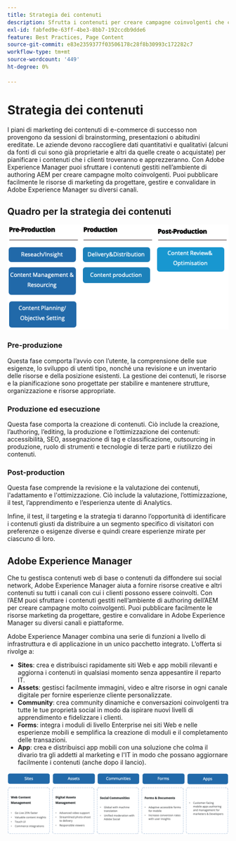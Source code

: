 ```yaml
---
title: Strategia dei contenuti
description: Sfrutta i contenuti per creare campagne coinvolgenti che coinvolgono i tuoi clienti.
exl-id: fabfed9e-63ff-4be3-8bb7-192ccdb9dde6
feature: Best Practices, Page Content
source-git-commit: e83e2359377f03506178c28f8b30993c172282c7
workflow-type: tm+mt
source-wordcount: '449'
ht-degree: 0%

---
```


# Strategia dei contenuti

I piani di marketing dei contenuti di e-commerce di successo non provengono da sessioni di brainstorming, presentazioni o abitudini ereditate. Le aziende devono raccogliere dati quantitativi e qualitativi (alcuni da fonti di cui sono già proprietarie e altri da quelle create o acquistate) per pianificare i contenuti che i clienti troveranno e apprezzeranno. Con Adobe Experience Manager puoi sfruttare i contenuti gestiti nell’ambiente di authoring AEM per creare campagne molto coinvolgenti. Puoi pubblicare facilmente le risorse di marketing da progettare, gestire e convalidare in Adobe Experience Manager su diversi canali.

## Quadro per la strategia dei contenuti

![Diagramma framework strategia contenuti](../../assets/playbooks/content-strategy-framework.png)

### Pre-produzione

Questa fase comporta l’avvio con l’utente, la comprensione delle sue esigenze, lo sviluppo di utenti tipo, nonché una revisione e un inventario delle risorse e della posizione esistenti. La gestione dei contenuti, le risorse e la pianificazione sono progettate per stabilire e mantenere strutture, organizzazione e risorse appropriate.

### Produzione ed esecuzione

Questa fase comporta la creazione di contenuti. Ciò include la creazione, l’authoring, l’editing, la produzione e l’ottimizzazione dei contenuti: accessibilità, SEO, assegnazione di tag e classificazione, outsourcing in produzione, ruolo di strumenti e tecnologie di terze parti e riutilizzo dei contenuti.

### Post-production

Questa fase comprende la revisione e la valutazione dei contenuti, l&#39;adattamento e l&#39;ottimizzazione. Ciò include la valutazione, l’ottimizzazione, il test, l’apprendimento e l’esperienza utente di Analytics.

Infine, il test, il targeting e la strategia ti daranno l’opportunità di identificare i contenuti giusti da distribuire a un segmento specifico di visitatori con preferenze o esigenze diverse e quindi creare esperienze mirate per ciascuno di loro.

## Adobe Experience Manager

Che tu gestisca contenuti web di base o contenuti da diffondere sui social network, Adobe Experience Manager aiuta a fornire risorse creative e altri contenuti su tutti i canali con cui i clienti possono essere coinvolti. Con l’AEM puoi sfruttare i contenuti gestiti nell’ambiente di authoring dell’AEM per creare campagne molto coinvolgenti. Puoi pubblicare facilmente le risorse marketing da progettare, gestire e convalidare in Adobe Experience Manager su diversi canali e piattaforme.

Adobe Experience Manager combina una serie di funzioni a livello di infrastruttura e di applicazione in un unico pacchetto integrato. L’offerta si rivolge a:

- **Sites**: crea e distribuisci rapidamente siti Web e app mobili rilevanti e aggiorna i contenuti in qualsiasi momento senza appesantire il reparto IT.
- **Assets**: gestisci facilmente immagini, video e altre risorse in ogni canale digitale per fornire esperienze cliente personalizzate.
- **Community**: crea community dinamiche e conversazioni coinvolgenti tra tutte le tue proprietà social in modo da ispirare nuovi livelli di apprendimento e fidelizzare i clienti.
- **Forms**: integra i moduli di livello Enterprise nei siti Web e nelle esperienze mobili e semplifica la creazione di moduli e il completamento delle transazioni.
- **App**: crea e distribuisci app mobili con una soluzione che colma il divario tra gli addetti al marketing e l&#39;IT in modo che possano aggiornare facilmente i contenuti (anche dopo il lancio).

![Diagramma framework strategia contenuti](../../assets/playbooks/content-strategy-framework2.png)
